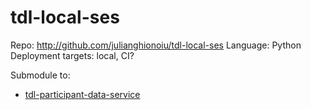 # tdl-local-ses

Repo: http://github.com/julianghionoiu/tdl-local-ses
Language: Python
Deployment targets: local, CI?

Submodule to:

- [tdl-participant-data-service](tdl-participant-data-service.md)